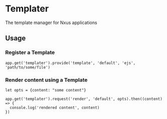 # Templater
The template manager for Nxus applications

## Usage

### Register a Template

```
app.get('templater').provide('template', 'default', 'ejs', 'path/to/some/file')
```

### Render content using a Template

```
let opts = {content: "some content"}

app.get('templater').request('render', 'default', opts).then((content) => {
  console.log('rendered content', content)
})
```
